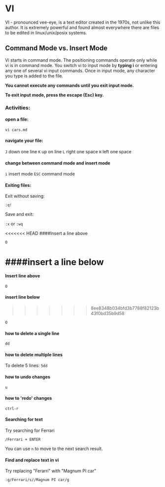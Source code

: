 # VI

VI - pronounced vee-eye, is a text editor created in the 1970s, not unlike this author. It is extremely powerful and found almost everywhere there are files to be edited in linux/unix/posix systems.

## Command Mode vs. Insert Mode

Vi starts in command mode. The positioning commands
operate only while vi is in command mode. You switch vi to input mode by **typing i** or entering any one of several vi input commands. Once in input mode, any character you type is added to the file. 

**You cannot execute any commands until you exit input mode.**

**To exit input mode, press the escape (Esc) key.**

### Activities:
#### open a file:

`vi cars.md`

#### navigate your file:

`J` down one line
`K` up on line
`L` right one space
`H` left one space

#### change between command mode and insert mode

`i` insert mode 
`ESC` command mode

#### Exiting files:

Exit without saving:

`:q!`

Save and exit:

`:x` or `:wq`

<<<<<<< HEAD
####Insert a line above

`O`

####insert a line below
=======
#### Insert line above

`O`

#### insert line below
>>>>>>> 8ee8348b034bfd3b7788f82123b43f0bd35b9d58

`O`

#### how to delete a single line 

`dd`

#### how to delete multiple lines 

To delete 5 lines:
`5dd`

#### how to undo changes

`u`

#### how to 'redo' changes

`ctrl-r`

#### Searching for text 

Try searching for Ferrari

`/Ferrari + ENTER`

You can use `n` to move to the next search result. 

#### Find and replace text in vi 

Try replacing "Ferarri" with "Magnum PI car"

`:g/Ferrari/s//Magnum PI car/g `

